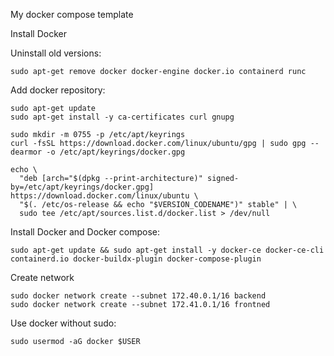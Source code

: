 My docker compose template

Install Docker

Uninstall old versions:

    sudo apt-get remove docker docker-engine docker.io containerd runc

Add docker repository:

    sudo apt-get update
    sudo apt-get install -y ca-certificates curl gnupg

    sudo mkdir -m 0755 -p /etc/apt/keyrings
    curl -fsSL https://download.docker.com/linux/ubuntu/gpg | sudo gpg --dearmor -o /etc/apt/keyrings/docker.gpg

    echo \
      "deb [arch="$(dpkg --print-architecture)" signed-by=/etc/apt/keyrings/docker.gpg] https://download.docker.com/linux/ubuntu \
      "$(. /etc/os-release && echo "$VERSION_CODENAME")" stable" | \
      sudo tee /etc/apt/sources.list.d/docker.list > /dev/null

Install Docker and Docker compose:

    sudo apt-get update && sudo apt-get install -y docker-ce docker-ce-cli containerd.io docker-buildx-plugin docker-compose-plugin

Create network

    sudo docker network create --subnet 172.40.0.1/16 backend
    sudo docker network create --subnet 172.41.0.1/16 frontned

Use docker without sudo:

    sudo usermod -aG docker $USER
